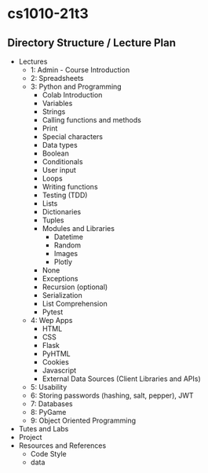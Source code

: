 # cs1010-21t3

## Directory Structure / Lecture Plan

* Lectures
  * 1: Admin - Course Introduction
  * 2: Spreadsheets
  * 3: Python and Programming
    * Colab Introduction
    * Variables
    * Strings
    * Calling functions and methods
    * Print
    * Special characters
    * Data types
    * Boolean
    * Conditionals
    * User input
    * Loops
    * Writing functions
    * Testing (TDD)
    * Lists
    * Dictionaries
    * Tuples
    * Modules and Libraries
      * Datetime
      * Random
      * Images
      * Plotly
    * None
    * Exceptions
    * Recursion (optional)
    * Serialization
    * List Comprehension
    * Pytest
  * 4: Wep Apps
    * HTML
    * CSS
    * Flask
    * PyHTML
    * Cookies
    * Javascript
    * External Data Sources (Client Libraries and APIs)
  * 5: Usability
  * 6: Storing passwords (hashing, salt, pepper), JWT
  * 7: Databases
  * 8: PyGame
  * 9: Object Oriented Programming
* Tutes and Labs
* Project
* Resources and References
  * Code Style
  * data
